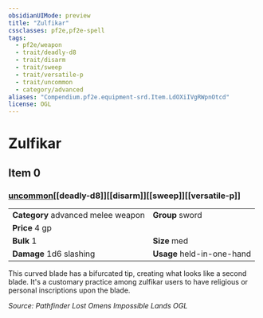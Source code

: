```yaml
---
obsidianUIMode: preview
title: "Zulfikar"
cssclasses: pf2e,pf2e-spell
tags:
  - pf2e/weapon
  - trait/deadly-d8
  - trait/disarm
  - trait/sweep
  - trait/versatile-p
  - trait/uncommon
  - category/advanced
aliases: "Compendium.pf2e.equipment-srd.Item.LdOXiIVgRWpnOtcd"
license: OGL
---
```

# Zulfikar
## Item 0
### [uncommon](uncommon "Uncommon Rarity Trait")[[deadly-d8]][[disarm]][[sweep]][[versatile-p]]

|  |  |
| -- | -- |
| **Category** advanced melee weapon | **Group** sword |
| **Price** 4 gp |  |
| **Bulk** 1 | **Size** med |
| **Damage** 1d6 slashing  | **Usage** held-in-one-hand |



This curved blade has a bifurcated tip, creating what looks like a second blade. It's a customary practice among zulfikar users to have religious or personal inscriptions upon the blade.

*Source: Pathfinder Lost Omens Impossible Lands*
*OGL*